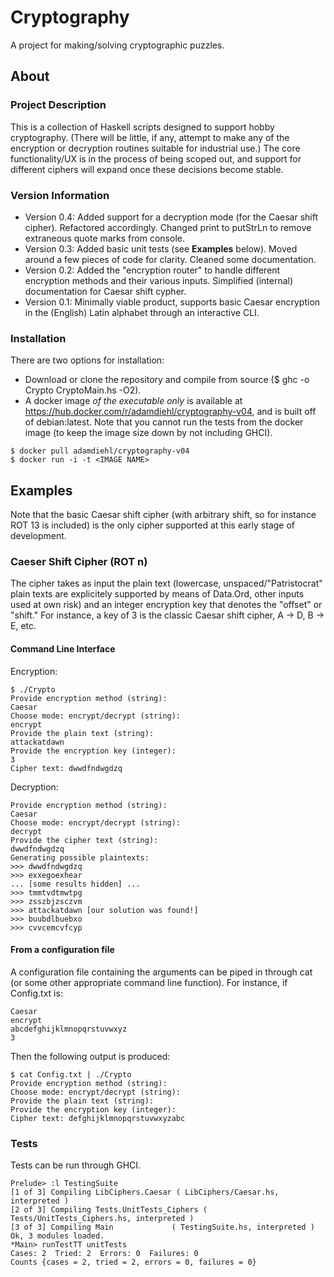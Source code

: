 # Cryptography
A project for making/solving cryptographic puzzles. 

## About
### Project Description
This is a collection of Haskell scripts designed to support hobby cryptography. (There will be little, if any, attempt to make any of the encryption or decryption routines suitable for industrial use.) The core functionality/UX is in the process of being scoped out, and support for different ciphers will expand once these decisions become stable. 

### Version Information
- Version 0.4: Added support for a decryption mode (for the Caesar shift cipher). Refactored accordingly. Changed print to putStrLn to remove extraneous quote marks from console.
- Version 0.3: Added basic unit tests (see **Examples** below). Moved around a few pieces of code for clarity. Cleaned some documentation. 
- Version 0.2: Added the "encryption router" to handle different encryption methods and their various inputs. Simplified (internal) documentation for Caesar shift cypher.
- Version 0.1: Minimally viable product, supports basic Caesar encryption in the (English) Latin alphabet through an interactive CLI.

### Installation
There are two options for installation: 
- Download or clone the repository and compile from source ($ ghc -o Crypto CryptoMain.hs -O2).
- A docker image *of the executable only* is available at https://hub.docker.com/r/adamdiehl/cryptography-v04, and is built off of debian:latest. Note that you cannot run the tests from the docker image (to keep the image size down by not including GHCI). 
```
$ docker pull adamdiehl/cryptography-v04
$ docker run -i -t <IMAGE NAME>
```

## Examples
Note that the basic Caesar shift cipher (with arbitrary shift, so for instance ROT 13 is included) is the only cipher supported at this early stage of development.

### Caeser Shift Cipher (ROT n)
The cipher takes as input the plain text (lowercase, unspaced/"Patristocrat" plain texts are explicitely supported by means of Data.Ord, other inputs used at own risk) and an integer encryption key that denotes the "offset" or "shift." For instance, a key of 3 is the classic Caesar shift cipher, A -> D, B -> E, etc. 

#### Command Line Interface
Encryption:
```
$ ./Crypto
Provide encryption method (string):
Caesar
Choose mode: encrypt/decrypt (string): 
encrypt
Provide the plain text (string): 
attackatdawn
Provide the encryption key (integer): 
3
Cipher text: dwwdfndwgdzq
```

Decryption:
```
Provide encryption method (string):
Caesar
Choose mode: encrypt/decrypt (string): 
decrypt
Provide the cipher text (string): 
dwwdfndwgdzq
Generating possible plaintexts: 
>>> dwwdfndwgdzq
>>> exxegoexhear
... [some results hidden] ...
>>> tmmtvdtmwtpg
>>> zsszbjzsczvm
>>> attackatdawn [our solution was found!]
>>> buubdlbuebxo
>>> cvvcemcvfcyp
```

#### From a configuration file
A configuration file containing the arguments can be piped in through cat (or some other appropriate command line function). For instance, if Config.txt is:
```
Caesar
encrypt
abcdefghijklmnopqrstuvwxyz
3
```

Then the following output is produced:
```
$ cat Config.txt | ./Crypto
Provide encryption method (string):
Choose mode: encrypt/decrypt (string): 
Provide the plain text (string): 
Provide the encryption key (integer): 
Cipher text: defghijklmnopqrstuvwxyzabc
```

### Tests
Tests can be run through GHCI. 
```
Prelude> :l TestingSuite
[1 of 3] Compiling LibCiphers.Caesar ( LibCiphers/Caesar.hs, interpreted )
[2 of 3] Compiling Tests.UnitTests_Ciphers ( Tests/UnitTests_Ciphers.hs, interpreted )
[3 of 3] Compiling Main             ( TestingSuite.hs, interpreted )
Ok, 3 modules loaded.
*Main> runTestTT unitTests
Cases: 2  Tried: 2  Errors: 0  Failures: 0
Counts {cases = 2, tried = 2, errors = 0, failures = 0}
```
